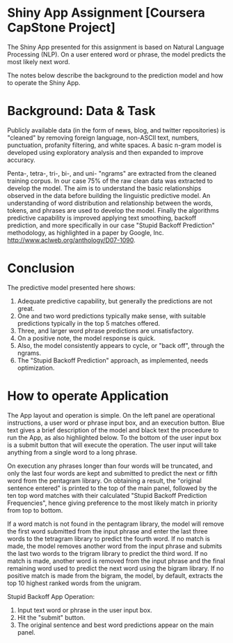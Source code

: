 

# Shiny App Assignment [Coursera CapStone Project]

The Shiny App presented for this assignment is based on Natural Language Processing (NLP). On a user entered word or phrase, the model predicts the most likely next word.

The notes below describe the background to the prediction model and how to operate the Shiny App.

# Background: Data & Task

Publicly available data (in the form of news, blog, and twitter repositories) is "cleaned" by removing foreign language, non-ASCII text, numbers, punctuation, profanity filtering, and white spaces. A basic n-gram model is developed using exploratory analysis and then expanded to improve accuracy.

Penta-, tetra-, tri-, bi-, and uni- "ngrams" are extracted from the cleaned training corpus. In our case 75% of the raw clean data was extracted to develop the model. The aim is to understand the basic relationships observed in the data before building the linguistic predictive model. An understanding of word distribution and relationship between the words, tokens, and phrases are used to develop the model. Finally the algorithms predictive capability is improved applying text smoothing, backoff prediction, and more specifically in our case "Stupid Backoff Prediction" methodology, as highlighted in a paper by Google, Inc. http://www.aclweb.org/anthology/D07-1090.

# Conclusion

The predictive model presented here shows:
1. Adequate predictive capability, but generally the predictions are not great.        
2. One and two word predictions typically make sense, with suitable predictions typically in the top 5 matches offered.       
3. Three, and larger word phrase predictions are unsatisfactory.      
4. On a positive note, the model response is quick.
5. Also, the model consistently appears to cycle, or "back off", through the ngrams.     
6. The "Stupid Backoff Prediction" approach, as implemented, needs optimization.     

# How to operate Application

The App layout and operation is simple. On the left panel are operational instructions, a user word or phrase input box, and an execution button. Blue text gives a brief description of the model and black text the procedure to run the App, as also highlighted below. To the bottom of the user input box is a submit button that will execute the operation. The user input will take anything from a single word to a long phrase. 

On execution any phrases longer than four words will be truncated, and only the last four words are kept and submitted to predict the next or fifth word from the pentagram library. On obtaining a result, the "original sentence entered" is printed to the top of the main panel, followed by the ten top word matches with their calculated "Stupid Backoff Prediction Frequencies", hence giving preference to the most likely match in priority from top to bottom.

If a word match is not found in the pentagram library, the model will remove the first word submitted from the input phrase and enter the last three words to the tetragram library to predict the fourth word. If no match is made, the model removes another word from the input phrase and submits the last two words to the trigram library to predict the third word. If no match is made, another word is removed from the input phrase and the final remaining word used to predict the next word using the bigram library. If no positive match is made from the bigram, the model, by default, extracts the top 10 highest ranked words from the unigram.

Stupid Backoff App Operation:
1. Input text word or phrase in the user input box.
2. Hit the "submit" button.	
3. The original sentence and best word predictions appear on the main panel.
